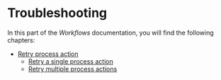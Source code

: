 # Troubleshooting

In this part of the *Workflows* documentation, you will find the following chapters:

- [Retry process action](./01_RetryProcessAction.md)
  - [Retry a single process action](./01_RetryProcessAction.md#retry-a-single-process-action)
  - [Retry multiple process actions](./01_RetryProcessAction.md#retry-multiple-process-actions)
